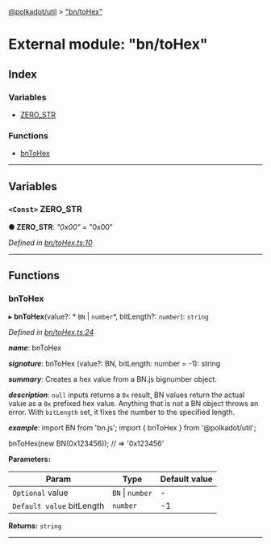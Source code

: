 [@polkadot/util](../README.md) > ["bn/toHex"](../modules/_bn_tohex_.md)

# External module: "bn/toHex"

## Index

### Variables

* [ZERO_STR](_bn_tohex_.md#zero_str)

### Functions

* [bnToHex](_bn_tohex_.md#bntohex)

---

## Variables

<a id="zero_str"></a>

### `<Const>` ZERO_STR

**● ZERO_STR**: *"0x00"* = "0x00"

*Defined in [bn/toHex.ts:10](https://github.com/polkadot-js/util/blob/7550b44/packages/util/src/bn/toHex.ts#L10)*

___

## Functions

<a id="bntohex"></a>

###  bnToHex

▸ **bnToHex**(value?: * `BN` &#124; `number`*, bitLength?: *`number`*): `string`

*Defined in [bn/toHex.ts:24](https://github.com/polkadot-js/util/blob/7550b44/packages/util/src/bn/toHex.ts#L24)*

*__name__*: bnToHex

*__signature__*: bnToHex (value?: BN, bitLength: number = -1): string

*__summary__*: Creates a hex value from a BN.js bignumber object.

*__description__*: `null` inputs returns a `0x` result, BN values return the actual value as a `0x` prefixed hex value. Anything that is not a BN object throws an error. With `bitLength` set, it fixes the number to the specified length.

*__example__*: import BN from 'bn.js'; import { bnToHex } from '@polkadot/util';

bnToHex(new BN(0x123456)); // => '0x123456'

**Parameters:**

| Param | Type | Default value |
| ------ | ------ | ------ |
| `Optional` value |  `BN` &#124; `number`| - |
| `Default value` bitLength | `number` |  -1 |

**Returns:** `string`

___

